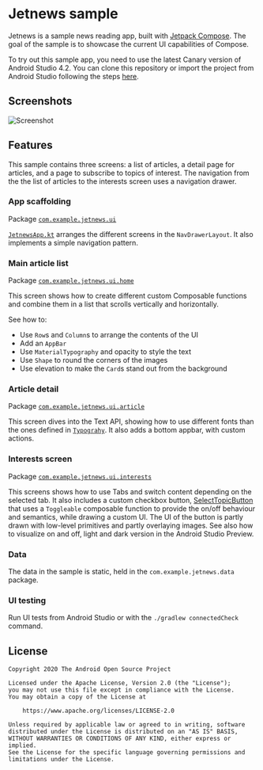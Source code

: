 # Jetnews sample
Jetnews is a sample news reading app, built with
[Jetpack Compose](https://developer.android.com/jetpack/compose). The goal of the sample is to
showcase the current UI capabilities of Compose.

To try out this sample app, you need to use the latest Canary version of Android Studio 4.2.
You can clone this repository or import the
project from Android Studio following the steps
[here](https://developer.android.com/jetpack/compose/setup#sample).

Screenshots
-----------
<img src="screenshots/jetnews_demo.gif" alt="Screenshot">

## Features

This sample contains three screens: a list of articles, a detail page for articles, and a page to
subscribe to topics of interest. The navigation from the the list of articles to the interests
screen uses a navigation drawer.

### App scaffolding

Package [`com.example.jetnews.ui`][1]

[`JetnewsApp.kt`][2] arranges the different screens in the `NavDrawerLayout`. It also implements a simple
navigation pattern.

[1]: app/src/main/java/com/example/jetnews/ui
[2]: app/src/main/java/com/example/jetnews/ui/JetnewsApp.kt

### Main article list

Package [`com.example.jetnews.ui.home`][3]

This screen shows how to create different custom Composable functions and combine them in a list
that scrolls vertically and horizontally.

See how to:

* Use `Row`s and `Column`s to arrange the contents of the UI
* Add an `AppBar`
* Use `MaterialTypography` and opacity to style the text
* Use `Shape` to round the corners of the images
* Use elevation to make the `Card`s stand out from the background

[3]: app/src/main/java/com/example/jetnews/ui/home

### Article detail

Package [`com.example.jetnews.ui.article`][4]

This screen dives into the Text API, showing how to use different fonts than the ones defined in
[`Typograhy`][5]. It also adds a bottom appbar, with custom actions.

[4]: app/src/main/java/com/example/jetnews/ui/article
[5]: app/src/main/java/com/example/jetnews/ui/theme/Type.kt

### Interests screen

Package [`com.example.jetnews.ui.interests`][6]

This screens shows how to use Tabs and switch content depending on the selected tab. It
also includes a custom checkbox button, [SelectTopicButton][7]
that uses a `Toggleable` composable function to provide
the on/off behaviour and semantics, while drawing a custom UI. The UI of the button is partly
drawn with low-level primitives and partly overlaying images. See also how to visualize
on and off, light and dark version in the Android Studio Preview.

[6]: app/src/main/java/com/example/jetnews/ui/interests
[7]: app/src/main/java/com/example/jetnews/ui/interests/SelectTopicButton.kt

### Data

The data in the sample is static, held in the `com.example.jetnews.data` package.

### UI testing

Run UI tests from Android Studio or with the `./gradlew connectedCheck` command.

## License

```
Copyright 2020 The Android Open Source Project

Licensed under the Apache License, Version 2.0 (the "License");
you may not use this file except in compliance with the License.
You may obtain a copy of the License at

    https://www.apache.org/licenses/LICENSE-2.0

Unless required by applicable law or agreed to in writing, software
distributed under the License is distributed on an "AS IS" BASIS,
WITHOUT WARRANTIES OR CONDITIONS OF ANY KIND, either express or implied.
See the License for the specific language governing permissions and
limitations under the License.
```
